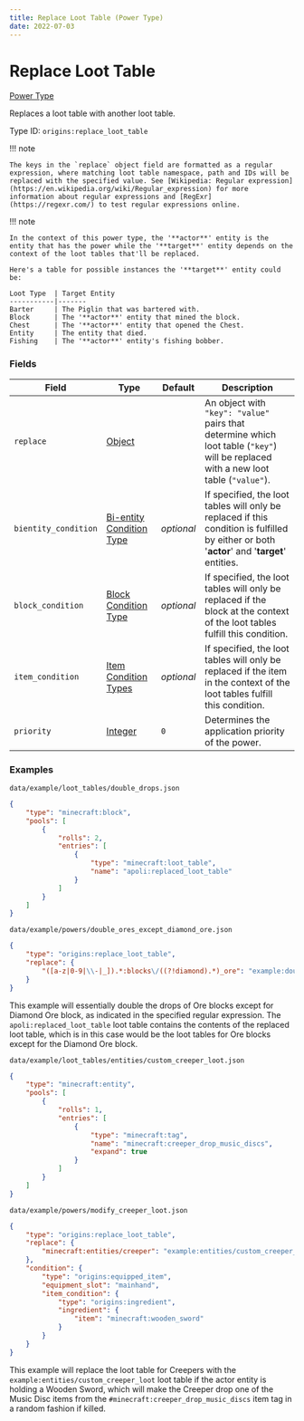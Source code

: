 ```yaml
---
title: Replace Loot Table (Power Type)
date: 2022-07-03
---
```


#   Replace Loot Table

[Power Type](../power_types.md)

Replaces a loot table with another loot table.

Type ID: `origins:replace_loot_table`

!!! note

    The keys in the `replace` object field are formatted as a regular expression, where matching loot table namespace, path and IDs will be replaced with the specified value. See [Wikipedia: Regular expression](https://en.wikipedia.org/wiki/Regular_expression) for more information about regular expressions and [RegExr](https://regexr.com/) to test regular expressions online.

!!! note

    In the context of this power type, the '**actor**' entity is the entity that has the power while the '**target**' entity depends on the context of the loot tables that'll be replaced.

    Here's a table for possible instances the '**target**' entity could be:

    Loot Type  | Target Entity
    -----------|-------
    Barter     | The Piglin that was bartered with.
    Block      | The '**actor**' entity that mined the block.
    Chest      | The '**actor**' entity that opened the Chest.
    Entity     | The entity that died.
    Fishing    | The '**actor**' entity's fishing bobber.


### Fields

Field | Type | Default | Description
------|------|---------|------------
`replace` | [Object](../data_types/object.md) | | An object with `"key": "value"` pairs that determine which loot table (`"key"`) will be replaced with a new loot table (`"value"`).
`bientity_condition` | [Bi-entity Condition Type](../bientity_condition_types.md) | _optional_ | If specified, the loot tables will only be replaced if this condition is fulfilled by either or both '**actor**' and '**target**' entities.
`block_condition` | [Block Condition Type](../block_condition_types.md) | _optional_ | If specified, the loot tables will only be replaced if the block at the context of the loot tables fulfill this condition.
`item_condition` | [Item Condition Types](../item_condition_types.md) | _optional_ | If specified, the loot tables will only be replaced if the item in the context of the loot tables fulfill this condition.
`priority` | [Integer](../data_types/integer.md) | `0` | Determines the application priority of the power.


### Examples

`data/example/loot_tables/double_drops.json`

```json
{
    "type": "minecraft:block",
    "pools": [
        {
            "rolls": 2,
            "entries": [
                {
                    "type": "minecraft:loot_table",
                    "name": "apoli:replaced_loot_table"
                }
            ]
        }
    ]
}
```

`data/example/powers/double_ores_except_diamond_ore.json`

```json
{
    "type": "origins:replace_loot_table",
    "replace": {
        "([a-z|0-9|\\-|_]).*:blocks\/((?!diamond).*)_ore": "example:double_drops"
    }
}
```

This example will essentially double the drops of Ore blocks except for Diamond Ore block, as indicated in the specified regular expression. The `apoli:replaced_loot_table` loot table contains the contents of the replaced loot table, which is in this case would be the loot tables for Ore blocks except for the Diamond Ore block.
<br>

`data/example/loot_tables/entities/custom_creeper_loot.json`

```json
{
    "type": "minecraft:entity",
    "pools": [
        {
            "rolls": 1,
            "entries": [
                {
                    "type": "minecraft:tag",
                    "name": "minecraft:creeper_drop_music_discs",
                    "expand": true
                }
            ]
        }
    ]
}
```

`data/example/powers/modify_creeper_loot.json`

```json
{
    "type": "origins:replace_loot_table",
    "replace": {
        "minecraft:entities/creeper": "example:entities/custom_creeper_loot"
    },
    "condition": {
        "type": "origins:equipped_item",
        "equipment_slot": "mainhand",
        "item_condition": {
            "type": "origins:ingredient",
            "ingredient": {
                "item": "minecraft:wooden_sword"
            }
        }
    }
}
```

This example will replace the loot table for Creepers with the `example:entities/custom_creeper_loot` loot table if the actor entity is holding a Wooden Sword, which will make the Creeper drop one of the Music Disc items from the `#minecraft:creeper_drop_music_discs` item tag in a random fashion if killed.
